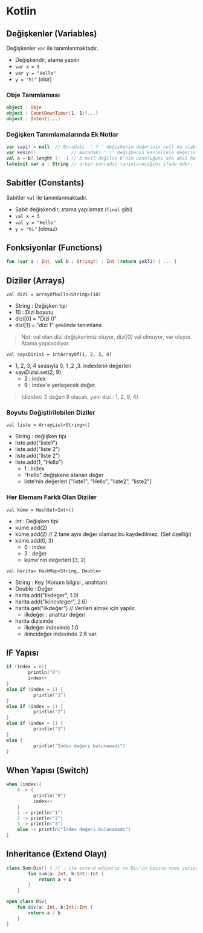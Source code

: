 # Kotlin

## Değişkenler (Variables)

Değişkenler `var` ile tanımlanmaktadır.

- Değişkendir, atama yapılır
- `var x = 5`
- `var y = "Hello"`
- `y = "hi"` (olur)

### Obje Tanımlaması

```kt
object : Obje
object : CountDownTimer(1, 1){...}
object : Intent(...)
```

### Değişken Tanımlamalarında Ek Notlar

```kt
var sayi? = null  // Buradaki  ' ? ' değişkenin değerinin null da olabiliceğini ifade etmekte.
var kesin!!             // Buradaki '!!' değişkenin kesinlikle değerinin olacağını ifade etmekte.
val a = b?.lenght ?: -1 // b null değilse b'nin uzunluğunu ata aksi halde -1 ata (Elvis Operator)
lateinit var a : String // a'nın sonradan tanımlanacağını ifade eder.
```

## Sabitler (Constants)

Sabitler `val` ile tanımlanmaktadır.

- Sabit değişkendir, atama yapılamaz (`final` gibi)
- `val x = 5`
- `val y = "Hello"`
- `y = "hi"` (olmaz)

## Fonksiyonlar (Functions)

```kt
fun (var a : Int, val b : String?) : Int (return şekli) { ... }
```

## Diziler (Arrays)

`val dizi = arrayOfNulls<String>(10)`

- String : Değişken tipi
- 10 : Dizi boyutu
- dizi[0] = "Dizi 0"
- dizi[1] = "dizi 1" şeklinde tanımlanır.

> Not: val olan dizi değişkenimiz oluyor, dizi[0] val olmuyor, var oluyor. Atama yapılabiliyor.

`val sayıDizisi = intArrayOf(1, 2, 3, 4)`

- 1, 2, 3, 4 sırasıyla 0, 1 ,2 ,3. indexlerin değerleri
- sayıDizisi.set(2, 9)
  - 2 : index
  - 9 : index'e yerleşecek değer.

> (dizideki 3 değeri 9 olacak, yeni dizi : 1, 2, 9, 4)

### Boyutu Değiştirilebilen Diziler

`val liste = ArrayList<String>()`

- String : değişken tipi
- liste.add("liste1")
- liste.add("liste 2")
- liste.add("liste 2")
- liste.add(1, "Hello")
  - 1 : index
  - "Hello" değişkene atanan değer
  - liste'nin değerleri ["liste1", "Hello", "liste2", "liste2"]

### Her Elemanı Farklı Olan Diziler

`val küme = HashSet<Int>()`

- Int : Değişken tipi
- küme.add(2)
- küme.add(2) // 2 tane aynı değer olamaz bu kaydedilmez. (Set özelliği)
- küme.add(0, 3)
  - 0 : index
  - 3 : değer
  - küme'nin değerleri [3, 2]

`val harita= HashMap<String, Double>`

- String : Key (Konum bilgisi , anahtarı)
- Double : Değer
- harita.add("ilkdeger", 1.0)
- harita.add("ikincideger", 2.6)
- harita.get("ilkdeğer") // Verileri almak için yapılır.
  - ilkdeğer : anahtar değeri
- harita dizisinde
  - ilkdeğer indexinde 1.0
  - ikincideğer indexinde 2.6 var.

## IF Yapısı

```kt
if (index = 0){
        println("0")
        index++
}
else if (index = 1) {
          println("1")
}
else if (index = 1) {
          println("2")
}
else if (index = 1) {
          println("3")
}
else {
          println("İndex değeri bulunamadı")
}
```

## When Yapısı (Switch)

```kt
when (index){
    0 -> {
          println("0")
          index++
    }
    1 -> println("1")
    2 -> println("2")
    3 -> println("3")
    else -> println("İndex değeri bulunamadı")
}
```

## Inheritance (Extend Olayı)

```kt
class Sum:Div() { // : ile extend ediyoruz ve Div'in başına open yazıyoruz.
        fun sum(a: Int, b:Int):Int {
            return a + b
        }
    }

open class Div{
    fun div(a: Int, b:Int):Int {
        return a / b
    }
}
```
